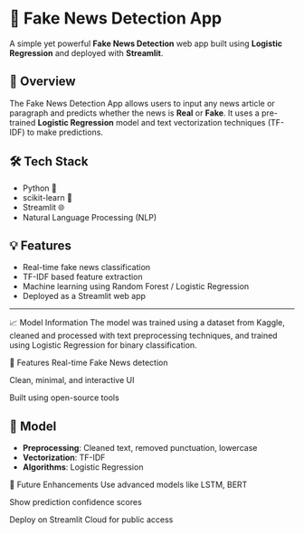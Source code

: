 # 📰 Fake News Detection App

A simple yet powerful **Fake News Detection** web app built using **Logistic Regression** and deployed with **Streamlit**.

## 🚀 Overview
The Fake News Detection App allows users to input any news article or paragraph and predicts whether the news is **Real** or **Fake**. It uses a pre-trained **Logistic Regression** model and text vectorization techniques (TF-IDF) to make predictions.

## 🛠 Tech Stack
- Python 🐍
- scikit-learn 🤖
- Streamlit 🌐
- Natural Language Processing (NLP)

## 💡 Features
- Real-time fake news classification
- TF-IDF based feature extraction
- Machine learning using Random Forest / Logistic Regression
- Deployed as a Streamlit web app

---

📈 Model Information
The model was trained using a dataset from Kaggle, cleaned and processed with text preprocessing techniques, and trained using Logistic Regression for binary classification.

🎯 Features
Real-time Fake News detection

Clean, minimal, and interactive UI

Built using open-source tools

## 🧪 Model
- **Preprocessing**: Cleaned text, removed punctuation, lowercase
- **Vectorization**: TF-IDF
- **Algorithms**: Logistic Regression
  
🚀 Future Enhancements
Use advanced models like LSTM, BERT

Show prediction confidence scores

Deploy on Streamlit Cloud for public access


